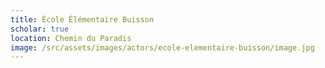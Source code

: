 ```yaml
---
title: École Élémentaire Buisson
scholar: true
location: Chemin du Paradis
image: /src/assets/images/actors/ecole-elementaire-buisson/image.jpg
---
```

